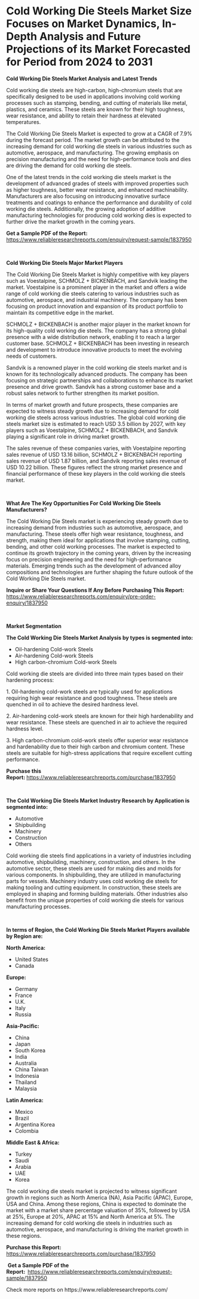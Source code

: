<p><h1>Cold Working Die Steels Market Size Focuses on Market Dynamics, In-Depth Analysis and Future Projections of its Market Forecasted for Period from 2024 to 2031</h1></p><p><strong>Cold Working Die Steels Market Analysis and Latest Trends</strong></p>
<p><p>Cold working die steels are high-carbon, high-chromium steels that are specifically designed to be used in applications involving cold working processes such as stamping, bending, and cutting of materials like metal, plastics, and ceramics. These steels are known for their high toughness, wear resistance, and ability to retain their hardness at elevated temperatures.</p><p>The Cold Working Die Steels Market is expected to grow at a CAGR of 7.9% during the forecast period. The market growth can be attributed to the increasing demand for cold working die steels in various industries such as automotive, aerospace, and manufacturing. The growing emphasis on precision manufacturing and the need for high-performance tools and dies are driving the demand for cold working die steels.</p><p>One of the latest trends in the cold working die steels market is the development of advanced grades of steels with improved properties such as higher toughness, better wear resistance, and enhanced machinability. Manufacturers are also focusing on introducing innovative surface treatments and coatings to enhance the performance and durability of cold working die steels. Additionally, the growing adoption of additive manufacturing technologies for producing cold working dies is expected to further drive the market growth in the coming years.</p></p>
<p><strong>Get a Sample PDF of the Report:&nbsp;</strong> <a href="https://www.reliableresearchreports.com/enquiry/request-sample/1837950">https://www.reliableresearchreports.com/enquiry/request-sample/1837950</a></p>
<p>&nbsp;</p>
<p><strong>Cold Working Die Steels Major Market Players</strong></p>
<p><p>The Cold Working Die Steels Market is highly competitive with key players such as Voestalpine, SCHMOLZ + BICKENBACH, and Sandvik leading the market. Voestalpine is a prominent player in the market and offers a wide range of cold working die steels catering to various industries such as automotive, aerospace, and industrial machinery. The company has been focusing on product innovation and expansion of its product portfolio to maintain its competitive edge in the market.</p><p>SCHMOLZ + BICKENBACH is another major player in the market known for its high-quality cold working die steels. The company has a strong global presence with a wide distribution network, enabling it to reach a larger customer base. SCHMOLZ + BICKENBACH has been investing in research and development to introduce innovative products to meet the evolving needs of customers.</p><p>Sandvik is a renowned player in the cold working die steels market and is known for its technologically advanced products. The company has been focusing on strategic partnerships and collaborations to enhance its market presence and drive growth. Sandvik has a strong customer base and a robust sales network to further strengthen its market position.</p><p>In terms of market growth and future prospects, these companies are expected to witness steady growth due to increasing demand for cold working die steels across various industries. The global cold working die steels market size is estimated to reach USD 3.5 billion by 2027, with key players such as Voestalpine, SCHMOLZ + BICKENBACH, and Sandvik playing a significant role in driving market growth.</p><p>The sales revenue of these companies varies, with Voestalpine reporting sales revenue of USD 13.16 billion, SCHMOLZ + BICKENBACH reporting sales revenue of USD 1.87 billion, and Sandvik reporting sales revenue of USD 10.22 billion. These figures reflect the strong market presence and financial performance of these key players in the cold working die steels market.</p></p>
<p>&nbsp;</p>
<p><strong>What Are The Key Opportunities For Cold Working Die Steels Manufacturers?</strong></p>
<p><p>The Cold Working Die Steels market is experiencing steady growth due to increasing demand from industries such as automotive, aerospace, and manufacturing. These steels offer high wear resistance, toughness, and strength, making them ideal for applications that involve stamping, cutting, bending, and other cold working processes. The market is expected to continue its growth trajectory in the coming years, driven by the increasing focus on precision engineering and the need for high-performance materials. Emerging trends such as the development of advanced alloy compositions and technologies are further shaping the future outlook of the Cold Working Die Steels market.</p></p>
<p><strong>Inquire or Share Your Questions If Any Before Purchasing This Report:</strong> <a href="https://www.reliableresearchreports.com/enquiry/pre-order-enquiry/1837950">https://www.reliableresearchreports.com/enquiry/pre-order-enquiry/1837950</a></p>
<p>&nbsp;</p>
<p><strong>Market Segmentation</strong></p>
<p><strong>The Cold Working Die Steels Market Analysis by types is segmented into:</strong></p>
<p><ul><li>Oil-hardening Cold-work Steels</li><li>Air-hardening Cold-work Steels</li><li>High carbon-chromium Cold-work Steels</li></ul></p>
<p><p>Cold working die steels are divided into three main types based on their hardening process:</p><p>1. Oil-hardening cold-work steels are typically used for applications requiring high wear resistance and good toughness. These steels are quenched in oil to achieve the desired hardness level.</p><p>2. Air-hardening cold-work steels are known for their high hardenability and wear resistance. These steels are quenched in air to achieve the required hardness level.</p><p>3. High carbon-chromium cold-work steels offer superior wear resistance and hardenability due to their high carbon and chromium content. These steels are suitable for high-stress applications that require excellent cutting performance.</p></p>
<p><strong>Purchase this Report:&nbsp;</strong><a href="https://www.reliableresearchreports.com/purchase/1837950">https://www.reliableresearchreports.com/purchase/1837950</a></p>
<p>&nbsp;</p>
<p><strong>The Cold Working Die Steels Market Industry Research by Application is segmented into:</strong></p>
<p><ul><li>Automotive</li><li>Shipbuilding</li><li>Machinery</li><li>Construction</li><li>Others</li></ul></p>
<p><p>Cold working die steels find applications in a variety of industries including automotive, shipbuilding, machinery, construction, and others. In the automotive sector, these steels are used for making dies and molds for various components. In shipbuilding, they are utilized in manufacturing parts for vessels. Machinery industry uses cold working die steels for making tooling and cutting equipment. In construction, these steels are employed in shaping and forming building materials. Other industries also benefit from the unique properties of cold working die steels for various manufacturing processes.</p></p>
<p>&nbsp;</p>
<p><strong>In terms of Region, the Cold Working Die Steels Market Players available by Region are:</strong></p>
<p>
    <p> <strong> North America: </strong>
        <ul>
            <li>United States</li>
            <li>Canada</li>
        </ul>
        </p> 
    <p> <strong> Europe: </strong>
        <ul>
            <li>Germany</li>
            <li>France</li>
            <li>U.K.</li>
            <li>Italy</li>
            <li>Russia</li>
        </ul>
        </p> 
    <p> <strong> Asia-Pacific: </strong>
        <ul>
            <li>China</li>
            <li>Japan</li>
            <li>South Korea</li>
            <li>India</li>
            <li>Australia</li>
            <li>China Taiwan</li>
            <li>Indonesia</li>
            <li>Thailand</li>
            <li>Malaysia</li>
        </ul>
        </p> 
    <p> <strong> Latin America: </strong>
        <ul>
            <li>Mexico</li>
            <li>Brazil</li>
            <li>Argentina Korea</li>
            <li>Colombia</li>
        </ul>
        </p> 
    <p> <strong> Middle East & Africa: </strong>
        <ul>
            <li>Turkey</li>
            <li>Saudi</li>
            <li>Arabia</li>
            <li>UAE</li>
            <li>Korea</li>
        </ul>
    </p>
    </p>
<p><p>The cold working die steels market is projected to witness significant growth in regions such as North America (NA), Asia Pacific (APAC), Europe, USA and China. Among these regions, China is expected to dominate the market with a market share percentage valuation of 35%, followed by USA at 25%, Europe at 20%, APAC at 15% and North America at 5%. The increasing demand for cold working die steels in industries such as automotive, aerospace, and manufacturing is driving the market growth in these regions.</p></p>
<p><strong>Purchase this Report: </strong><a href="https://www.reliableresearchreports.com/purchase/1837950">https://www.reliableresearchreports.com/purchase/1837950</a></p>
<p>&nbsp;<strong>Get a Sample PDF of the Report:&nbsp;&nbsp;</strong><a href="https://www.reliableresearchreports.com/enquiry/request-sample/1837950">https://www.reliableresearchreports.com/enquiry/request-sample/1837950</a></p>
<p><strong></strong></p>
<p>Check more reports on https://www.reliableresearchreports.com/</p>